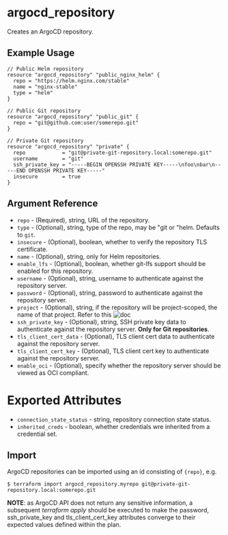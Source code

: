 # argocd_repository

Creates an ArgoCD repository.

## Example Usage

```hcl
// Public Helm repository
resource "argocd_repository" "public_nginx_helm" {
  repo = "https://helm.nginx.com/stable"
  name = "nginx-stable"
  type = "helm"
}

// Public Git repository
resource "argocd_repository" "public_git" {
  repo = "git@github.com:user/somerepo.git"
}

// Private Git repository
resource "argocd_repository" "private" {
  repo            = "git@private-git-repository.local:somerepo.git"
  username        = "git"
  ssh_private_key = "-----BEGIN OPENSSH PRIVATE KEY-----\nfoo\nbar\n-----END OPENSSH PRIVATE KEY-----"
  insecure        = true
}
```

## Argument Reference

* `repo` - (Required), string, URL of the repository.
* `type` - (Optional), string, type of the repo, may be "git or "helm. Defaults to `git`.
* `insecure` - (Optional), boolean, whether to verify the repository TLS certificate.
* `name` - (Optional), string, only for Helm repositories.
* `enable_lfs` - (Optional), boolean, whether git-lfs support should be enabled for this repository.
* `username` - (Optional), string, username to authenticate against the repository server.
* `password` - (Optional), string, password to authenticate against the repository server.
* `project` - (Optional), string, if the repository will be project-scoped, the name of that project. Refer to this ![doc](https://argo-cd.readthedocs.io/en/stable/user-guide/projects/#project-scoped-repositories-and-clusters)
* `ssh_private_key` - (Optional), string, SSH private key data to authenticate against the repository server. **Only for Git repositories**.
* `tls_client_cert_data` - (Optional), TLS client cert data to authenticate against the repository server.
* `tls_client_cert_key` - (Optional), TLS client cert key to authenticate against the repository server.
* `enable_oci` - (Optional), specify whether the repository server should be viewed as OCI compliant.

# Exported Attributes

* `connection_state_status` - string, repository connection state status.
* `inherited_creds` - boolean, whether credentials wre inherited from a credential set.

## Import

ArgoCD repositories can be imported using an id consisting of `{repo}`, e.g.
```
$ terraform import argocd_repository.myrepo git@private-git-repository.local:somerepo.git
```

**NOTE**: as ArgoCD API does not return any sensitive information, a subsequent _terraform apply_ should be executed to make the password, ssh_private_key and tls_client_cert_key attributes converge to their expected values defined within the plan.

